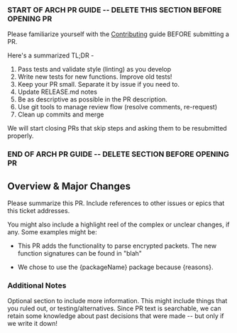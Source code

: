 ### START OF ARCH PR GUIDE -- DELETE THIS SECTION BEFORE OPENING PR


Please familiarize yourself with the [Contributing](https://github.com/iotile/coretools/blob/feat-better-guides/CONTRIBUTING.md#generic-pull-request-process) guide BEFORE submitting a PR.

Here's a summarized TL;DR -

1. Pass tests and validate style (linting) as you develop
2. Write new tests for new functions. Improve old tests!
3. Keep your PR small. Separate it by issue if you need to.
4. Update RELEASE.md notes
5. Be as descriptive as possible in the PR description.
6. Use git tools to manage review flow (resolve comments, re-request)
7. Clean up commits and merge

We will start closing PRs that skip steps and asking them to be resubmitted properly.

### END OF ARCH PR GUIDE -- DELETE SECTION BEFORE OPENING PR

## Overview & Major Changes

Please summarize this PR. Include references to other issues or epics that
this ticket addresses.

You might also include a highlight reel of the complex or unclear changes, if any. Some examples might be:

- This PR adds the functionality to parse encrypted packets. The new function signatures can
be found in "blah"

- We chose to use the {packageName} package because {reasons}.

### Additional Notes

Optional section to include more information. This might include things that you ruled out,
or testing/alternatives. Since PR text is searchable, we can retain some knowledge about
past decisions that were made -- but only if we write it down!
